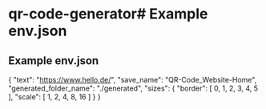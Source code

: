 # qr-code-generator# Example env.json

## Example env.json

{
    "text": "https://www.hello.de/",
    "save_name": "QR-Code_Website-Home",
    "generated_folder_name": "./generated",
    "sizes": {
        "border": [
            0,
            1,
            2,
            3,
            4,
            5
        ],
        "scale": [
            1,
            2,
            4,
            8,
            16
        ]
    }
}
